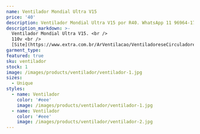 ```yaml
---
name: Ventilador Mondial Ultra V15
price: '40'
description: Ventilador Mondial Ultra V15 por R40. WhatsApp 11 96964-1752
description_markdown: >-
  Ventilador Mondial Ultra V15. <br />
  110v <br />
  [Site](https://www.extra.com.br/ArVentilacao/VentiladoreseCirculadores/VentiladordeMesa/Ventilador-de-Mesa-Mondial-Classic-40cm-3-Velocidades-Branco-Azul-3614058.html?utm_medium=cpc&utm_source=gp_pla&IdSku=3614058&idLojista=15&s_kwcid=AL!427!3!94837823067!!!g!294682000766!&utm_campaign=Prod_Shopping&ef_id=WW4vVgAAAWFWdVCY:20171130222455:s)
garment_type:
featured: true
sku: ventilador
stock: 1
image: /images/products/ventilador/ventilador-1.jpg
sizes:
  - Unique
styles:
  - name: Ventilador
    color: '#eee'
    image: /images/products/ventilador/ventilador-1.jpg
  - name: Ventilador
    color: '#eee'
    image: /images/products/ventilador/ventilador-2.jpg
---
```

